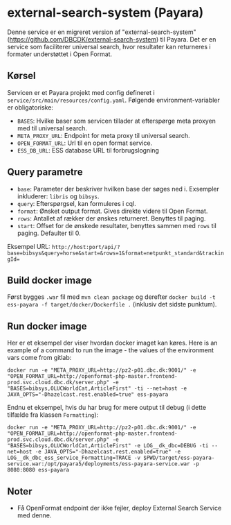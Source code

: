 # external-search-system (Payara)

Denne service er en migreret version af "external-search-system" (<https://github.com/DBCDK/external-search-system>) til Payara.
Det er en service som faciliterer universal search, hvor resultater kan returneres i formater understøttet i Open Format.

## Kørsel
Servicen er et Payara projekt med config defineret i `service/src/main/resources/config.yaml`. 
Følgende environment-variabler er obligatoriske:
 - `BASES`: Hvilke baser som servicen tillader at efterspørge meta proxyen med til universal search.
 - `META_PROXY_URL`: Endpoint for meta proxy til universal search.
 - `OPEN_FORMAT_URL`: Url til en open format service.
 - `ESS_DB_URL`: ESS database URL til forbrugslogning
 
## Query parametre
 - `base`: Parameter der beskriver hvilken base der søges ned i. Exsempler inkluderer: `libris` og `bibsys`.
 - `query`: Efterspørgsel, kan formuleres i cql.
 - `format`: Ønsket output format. Gives direkte videre til Open Format.
 - `rows`: Antallet af rækker der ønskes returneret. Benyttes til paging.
 - `start`: Offset for de ønskede resultater, benyttes sammen med `rows` til paging. Defaulter til 0.
 
Eksempel URL:
`http://host:port/api/?base=bibsys&query=horse&start=&rows=1&format=netpunkt_standard&trackingId=`
 
## Build docker image
Først bygges `.war` fil med  `mvn clean package` og derefter `docker build -t ess-payara -f target/docker/Dockerfile .` (inklusiv det sidste punktum).
 
 ## Run docker image
 
Her er et eksempel der viser hvordan docker imaget kan køres.
 Here is an example of a command to run the image - the values of the environment vars come from gitlab:
 
 `docker run -e "META_PROXY_URL=http://pz2-p01.dbc.dk:9001/" -e "OPEN_FORMAT_URL=http://openformat-php-master.frontend-prod.svc.cloud.dbc.dk/server.php" -e "BASES=bibsys,OLUCWorldCat,ArticleFirst" -ti --net=host -e JAVA_OPTS="-Dhazelcast.rest.enabled=true" ess-payara`
 
Endnu et eksempel, hvis du har brug for mere output til debug (i dette tilfælde fra klassen `Formatting`):

`docker run -e "META_PROXY_URL=http://pz2-p01.dbc.dk:9001/" -e "OPEN_FORMAT_URL=http://openformat-php-master.frontend-prod.svc.cloud.dbc.dk/server.php" -e "BASES=bibsys,OLUCWorldCat,ArticleFirst" -e LOG__dk_dbc=DEBUG -ti --net=host -e JAVA_OPTS="-Dhazelcast.rest.enabled=true" -e LOG__dk_dbc_ess_service_Formatting=TRACE -v $PWD/target/ess-payara-service.war:/opt/payara5/deployments/ess-payara-service.war -p 8080:8080 ess-payara`

## Noter
 - Få OpenFormat endpoint der ikke fejler, deploy External Search Service med denne.
